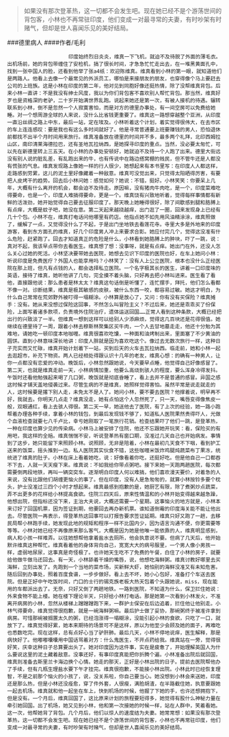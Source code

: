 > 如果没有那次登革热，这一切都不会发生吧。现在她已经不是个游荡世间的背包客，小林也不再常驻印度，他们变成一对最寻常的夫妻，有时吵架有时赌气，但却是世人喜闻乐见的美好结局。

###德里病人
####作者/毛利

						印度始终烈日炎炎，维真一下飞机，就迫不及待脱了外面的薄毛衣。出机场前，她的背包带缠住了安检机，搞了很长时间，才急急忙忙走出去，在一堆黑黄面孔中，找到一张中国人的脸，还看到他举了张a4纸：欢迎陈维真。维真看到小林的第一眼，就知道他们是两路人。他看上去像一个最常见的外派员工，哪怕是来接朋友的朋友，也穿得像个马上要赶去公司的上班族。这是小林在印度的第二年，他对见到同胞好像还挺热情，除了没帮维真背包。后来小林一直讲：不是我没有绅士风度，我以为你们背包客不喜欢别人帮忙背包。那当然，维真好歹也是资格深的老驴，二十岁开始满世界乱跑。说起来她还是第一次，有被人接机的待遇。辗转联系到小林，倒不是忽然一个人寂寞害怕，而是对方的德里办事处，有一间空房可以免费给她睡。对一个想周游全球的人来说，没什么比省钱更重要了。维真这一路想穿越整个亚洲，从印度一直沿丝绸之路上中东，最后一站，定在埃及。小林听着这个计划，着实觉得很伟大，在去市区的车上连连感叹：要是我也有这么多时间就好了。他是寻常普通要上班要赚钱的男人，恐怕退休前都找不出半个月时间用来旅行。维真准备放在德里的时间并不多，最多两个礼拜，北印西姆拉山区，南印清莱海德拉巴，还有圣地瓦拉纳西，是她探寻印度的重点。当然，没必要太匆忙，可以先在新德里转上三五天。在小林的办事处安顿好，她就迫不及待一个人跑了出来。德里大街远没有别人说的脏乱差，有乱跑出来的牛，也有传说中在路边搭窝棚的贱民，但不管牛还是人都没有慌张的气息。维真发现路上像她一样的行人很少，她想起来有本书里写：在印度人人都这样，走路感到劳累，这儿的泥土里好像藏着一种敌意。维真可没觉出来，只觉得太阳晒得厉害，有要把人皮烤干的趋势。回去后小林问她：感觉如何？她说：不错，挺好。小林笑笑：你要呆上几年，大概有什么离开的机会，都会迫不及待走。原因嘛，没有猪肉牛肉吃，是一个，印度菜难吃得要命，也是一个，印度人难搞得要命，更是一个。维真饶有兴致地听着，觉得每样事情都有新鲜的活泼劲，她开始觉得自己要去征服印度了。那天晚上她睡得很好，除了间歇感到腿和胳膊上有点痒，大概是蚊子吧，她没在意。第二天起来越挠越痒，出门逛了一圈，回来发现身上已经有几十个包。小林不在，维真打电话问他哪里有药店。他指点她不如先用风油精涂涂，维真照做了，缓解了一点，又觉得没什么了不起，于是出门坐地铁去看莲花寺。寺里大多是外地来的印度游客，看到东方面孔的维真，好几个印度男人冲上来要求合影。她应付完几个，觉得这没准有什么危险，赶紧跑了。回去才知道真正的危险是什么，小林看到她胳膊上的肿块，吓了一跳，说：真对不起，我该早点带你去看医生。维真想了想：没事呀，就是有点痒。她出门在外，还没人怎么关心过她的死活。小林坚决要带她去医院，她想去见识下印度的医院也好，在车上她问小林：听说印度是免费医疗？外国人也能享用吗？小林笑了：没有人上公立医院，根本也没什么正经医院在那上班，但凡有点钱的人，都会选择私立医院。一个名字极其长的医生，讲着一口印度味的英语，接待了维真，她听他讲了几句，完全摸不着头脑，只好再去把小林叫进来。医生看了看他，直接跟他说：那么患者是林太太？维真这句话倒是听懂了，连忙摆手，拜托，他们怎么看都不像一对。诊断结果，维真是极其敏感的皮肤，被什么东西一咬，都容易过敏。她这才明白，为什么自己常常在荒郊野外被叮得一塌糊涂。小林算是放心了，又问：你有没有买保险？维真摊手：没有。她从来没想过保险这回事，不然怎么叫冒险主义？不过后来，她还是乖乖买了份保险，上面写着诸多款项，负责境外住院治疗，遗体运送回国……正常人看到这种条款，大概已经把出行的兴致淡了一半。但维真一想到这样可以给别人少添麻烦，觉得这几百块还是花得很值。她继续在德里待了一周，跟着小林去穆斯林聚集区买牛肉，一个人去甘地墓走走，他还十分勉为其难地，请她吃一顿印度本地咖喱。维真很喜欢吃馕，一种面和油烤制出来，里面塞了不少黄油的圆饼。直到小林意味深长地讲：印度人胖就是因为喜欢吃这个。像过去无数次旅行一样，这种日子充实而又忙碌，维真开始计划着下一站，买到后天的火车去瓦拉纳西。临走前，她和小林一起去逛超市，补充下物资。两人已经相处得跟认识十几年的老友，维真心想：的确有一种男人，让你一点都没有恋爱的冲动。晚饭后，小林忽然跟她说，今天要早点睡，他觉得自己好像感冒了。第二天，也就是维真走前一天，小林病情加重，他要么高烧到骇人的程度，要么浑身冷得发抖。午饭时还看他勉强起来喝了几口粥，晚饭就是彻底昏睡了，看上去并不是普通的感冒。异国之感这时候才铺天盖地侵袭过来。尽管生病的不是维真，她照样觉得害怕。虽然平常是说走就走的人，这时候要是撂下别人走，未免太不是人了。她问小林，要不要去医院？他撑着说，明早再不好，我就去。你明天几点走？维真没走，她有点怕这个人忽然死了，只一天，嘴唇变得像焦皮一般，双眼通红，看上去骇人得很。第二天一早，她送他去了医院，有了上次的经验，她一路小跑帮着办理各种手续，拿着小林的钱包，到最后发现钱不够了，知道私人医院果然贵得吓人，光做个血液检查就要七八千卢比，幸亏她刚取了一笔旅行花销。检查结果吓了他们一跳，是登革热，一种在印度也算少见的传染病。小林马上被安排了住院，他还不忘跟她开玩笑：看，保险买的有用吧，我这样的全赔。维真惴惴不安，听说登革热有窗口期，没准过几天自己也开始病发。事情到了这步，她只能留下来照顾小林。说照顾，无非是陪着，小林在最初几天食不下咽，看到护工送来的饭菜，摇头推到一边。私人医院其实伙食不错，这些咖喱米饭炸鸡腿炖蔬菜布丁果冻，统统进了维真的肚子。小林在床上看着她吃，说：好像看着你吃，还挺好吃。但是他自己一口都吞不下去，人就一天天瘦下来。维真说：不如我给你带点粥吧。接下来她一天跑两趟医院，每次都需要倒两段地铁，再叫一辆突突车。逐渐明白印度人何以难搞，他们喜欢漫天要价，对着急的人来说，没有比跟他们胡缠更恼火的事了。但在印度，没有人是急匆匆的，就算小林按铃多要个枕头，护士没准过三四个小时才想起来。维真最感到抱歉的是，她厨艺有限，除了煮粥炒点蔬菜，弄不出更多的花样给小林提高食欲。住院三四天后，原来性情温和的小林开始变得越来越急躁，他想出院，但指标还没下来，主治大夫说，大概还需要一个星期。这事恼火的地方就是，小林本来订好了回国机票，因为签证到期，他要回去再办新机票。谁知道倒霉的印度海关能不能让他出去。尽管医院一再表示，得登革热这回事可以打报告要求签证延期。维真只好又跑了一趟，去移民局帮小林跑手续，她发现此地的规矩和程序一样不比国内少，因为语言沟通不便，你更需要等等等。小林对她已经不再像原来那么客气，大概是因为她是他唯一能依靠的人，维真明显感到，病人和小孩一样难弄。以往她想帮他拿着盐水去厕所，他会执意说不要。但病了几天后，他开始默许维真这种帮忙。维真看着他的身体背向自己，宽宽大大的病号服里，一个男人像小男孩一样，虚弱地尿尿，这事真是奇怪极了。也许她天生吃不了免费的午餐，白住了小林的房子，就要给他做牛做马还回去。有一天，小林舔着干燥的嘴唇，说，他想吃海鲜粥。维真讨教好哪里去买海鲜，立刻出发了。先跑到一个当地的菜市场，买新鲜大虾，她怕别的海鲜没准又有未知危害。随后回到办事处，照着百度食谱，一步步做好。看上去不坏，她小心包好，准备打个车送去医院。但是正好中午吃饭时间，门口的士行的锡克族老板大热天包着个头跟她说，miss，现在能用的车都派出去了。无奈，只好又倒了两趟地铁。一路到医院，不知道为什么，保卫拦住她说：外来食物不能上楼。她在楼下理论半天，只好给小林打电话。那是她第一次看到小林发火，不准离开病房的小林，忽然从楼梯上蹭蹭蹭跑下来，一群护士保安在后边追着，拦住他让他别走。小林气得要命，维真觉得很抱歉，就是一碗海鲜粥嘛。最后护士做了妥协，那碗粥终于被准许拿到病房。可惜那碗被搁置太久的粥，已经泡涨得一塌糊涂，没能引起小林的食欲，只吃了一口，就放下了。维真觉得好累，她本来期待的场景可不是这样，原以为他至少会顾及她的面子，再难吃也悉数吃完。现在这样，总有点好心当了驴肝肺。最后几天，小林不停地说痒，医生解释，那是病快好了。他嘟嘟囔囔用中国话骂着对方：什么鬼医生，不开点药给我。维真站在一旁，觉得很好笑，庆幸这种日子总算要出头了。她对印度因为这件事，实在是疲惫了，开始理解英国人为什么要说这里的泥土藏着敌意。没事还好，有事印度真能把你折腾个遍。小林准备出院后就回国，维真则准备去斯里兰卡海边换个心情。她走的那天，正好是小林出院的日子。提前去医院帮他办了手续，但有几瓶生理盐水要下午才挂完。维真很抱歉，不能接小林出院。小林此时已经恢复理智，不是之前那个恼火的小孩了，说，没关系啦，你自己要当心。她没想到小林会来送她，印度还是那么热，但是小林还没痊愈，穿了件外套，人很瘦，满脸胡渣，在半路截住她，执意要跟她一起去机场。维真就和他一起坐在车上，快到机场的时候，他握了下她的手，也许还想拥抱下，但是没有。一个月后，维真回国了，这比原来计划的旅程要短得多，她觉得有股什么神秘力量在牵引她回国。出了机场，她又见到小林，他和第一次接她的时候一样，站在人群中，笑着看她。这一次，他帮她背了背包。几个月后，他们以惊人的速度结为夫妻。她常常想：如果没有那次登革热，这一切都不会发生吧。现在她已经不是个游荡世间的背包客，小林也不再常驻印度，他们变成一对最寻常的夫妻，有时吵架有时赌气，但却是世人喜闻乐见的美好结局。			  		